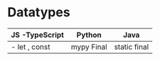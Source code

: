 # Datatypes

|JS -TypeScript  |Python  |Java  |
|--|--|--|
|- let , const|mypy Final  | static final 




<!--stackedit_data:
eyJoaXN0b3J5IjpbMTY5MzIwNzcwNywtNzkwMTg5NzcxLC0xMT
U3MzMzMTI5LC0xMjA0NDI4NjM5LDE2MTk5MzUyM119
-->